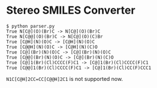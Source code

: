 # Stereo SMILES Converter
```
$ python parser.py 
True N[C@](O)(Br)C -> N[C@](O)(Br)C
True N[C@@](O)(Br)C -> N[C@](O)(C)Br
True [C@H](N)(O)C -> [C@H](N)(O)C
True [C@@H](N)(O)C -> [C@H](N)(C)O
True [C@](Br)(N)(O)C -> [C@](Br)(N)(O)C
True [C@@](Br)(N)(O)C -> [C@](Br)(N)(C)O
True [C@]1(Br)(Cl)CCCC(F)C1 -> [C@]1(Br)(Cl)CCCC(F)C1
True [C@@]1(Br)(Cl)CCCC(F)C1 -> [C@]1(Br)(Cl)CC(F)CCC1
```

`N1C[C@H]2CC=CC[C@@H]2C1` is not supported now.
